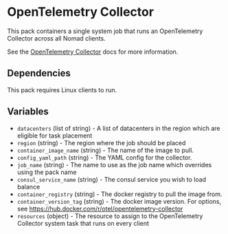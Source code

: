 # OpenTelemetry Collector

This pack containers a single system job that runs an OpenTelemetry Collector
across all Nomad clients.

See the [OpenTelemetry Collector](https://opentelemetry.io/docs/collector/) docs
for more information.

## Dependencies

This pack requires Linux clients to run.

## Variables

- `datacenters` (list of string) - A list of datacenters in the region which are eligible for task placement
- `region` (string) - The region where the job should be placed
- `container_image_name` (string) - The name of the image to pull.
- `config_yaml_path` (string) - The YAML config for the collector.
- `job_name` (string) - The name to use as the job name which overrides using the pack name
- `consul_service_name` (string) - The consul service you wish to load balance
- `container_registry` (string) - The docker registry to pull the image from.
- `container_version_tag` (string) - The docker image version. For options, see https://hub.docker.com/r/otel/opentelemetry-collector
- `resources` (object) - The resource to assign to the OpenTelemetry Collector system task that runs on every client
